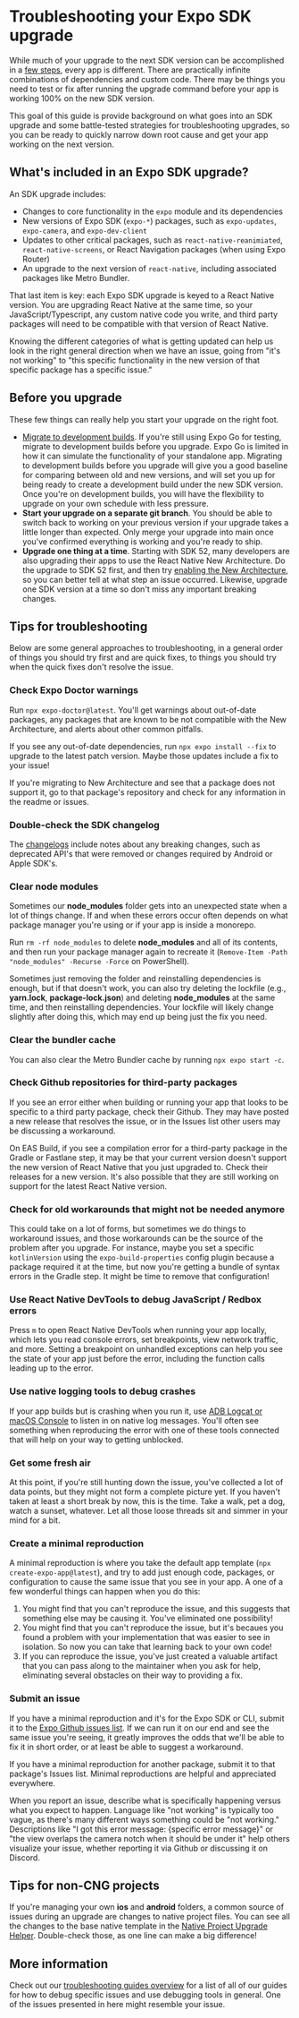 # Troubleshooting your Expo SDK upgrade

While much of your upgrade to the next SDK version can be accomplished in a [few steps](https://docs.expo.dev/workflow/upgrading-expo-sdk-walkthrough/), every app is different. There are practically infinite combinations of dependencies and custom code. There may be things you need to test or fix after running the upgrade command before your app is working 100% on the new SDK version.

This goal of this guide is provide background on what goes into an SDK upgrade and some battle-tested strategies for troubleshooting upgrades, so you can be ready to quickly narrow down root cause and get your app working on the next version.

## What's included in an Expo SDK upgrade?
An SDK upgrade includes:
- Changes to core functionality in the `expo` module and its dependencies
- New versions of Expo SDK (`expo-*`) packages, such as `expo-updates`, `expo-camera`, and `expo-dev-client`
- Updates to other critical packages, such as `react-native-reanimiated`, `react-native-screens`, or React Navigation packages (when using Expo Router)
- An upgrade to the next version of `react-native`, including associated packages like Metro Bundler.

That last item is key: each Expo SDK upgrade is keyed to a React Native version. You are upgrading React Native at the same time, so your JavaScript/Typescript, any custom native code you write, and third party packages will need to be compatible with that version of React Native.

Knowing the different categories of what is getting updated can help us look in the right general direction when we have an issue, going from "it's not working" to "this specific functionality in the new version of that specific package has a specific issue."

## Before you upgrade

These few things can really help you start your upgrade on the right foot.
- [Migrate to development builds](https://docs.expo.dev/develop/development-builds/introduction/). If you're still using Expo Go for testing, migrate to development builds before you upgrade. Expo Go is limited in how it can simulate the functionality of your standalone app. Migrating to development builds before you upgrade will give you a good baseline for comparing between old and new versions, and will set you up for being ready to create a development build under the new SDK version. Once you're on development builds, you will have the flexibility to upgrade on your own schedule with less pressure.
- **Start your upgrade on a separate git branch**. You should be able to switch back to working on your previous version if your upgrade takes a little longer than expected. Only merge your upgrade into main once you've confirmed everything is working and you're ready to ship.
- **Upgrade one thing at a time**. Starting with SDK 52, many developers are also upgrading their apps to use the React Native New Architecture. Do the upgrade to SDK 52 first, and then try [enabling the New Architecture](https://docs.expo.dev/guides/new-architecture/#enable-the-new-architecture-in-an-existing-project), so you can better tell at what step an issue occurred. Likewise, upgrade one SDK version at a time so don't miss any important breaking changes.

## Tips for troubleshooting

Below are some general approaches to troubleshooting, in a general order of things you should try first and are quick fixes, to things you should try when the quick fixes don't resolve the issue.

### Check Expo Doctor warnings
Run `npx expo-doctor@latest`. You'll get warnings about out-of-date packages, any packages that are known to be not compatible with the New Architecture, and alerts about other common pitfalls.

If you see any out-of-date dependencies, run `npx expo install --fix` to upgrade to the latest patch version. Maybe those updates include a fix to your issue!

If you're migrating to New Architecture and see that a package does not support it, go to that package's repository and check for any information in the readme or issues.

### Double-check the SDK changelog

The [changelogs](https://docs.expo.dev/workflow/upgrading-expo-sdk-walkthrough/#sdk-changelogs) include notes about any breaking changes, such as deprecated API's that were removed or changes required by Android or Apple SDK's.

### Clear node modules

Sometimes our **node_modules** folder gets into an unexpected state when a lot of things change. If and when these errors occur often depends on what package manager you're using or if your app is inside a monorepo.

Run `rm -rf node_modules` to delete **node_modules** and all of its contents, and then run your package manager again to recreate it (`Remove-Item -Path "node_modules" -Recurse -Force` on PowerShell).

Sometimes just removing the folder and reinstalling dependencies is enough, but if that doesn't work, you can also try deleting the lockfile (e.g., **yarn.lock**, **package-lock.json**) and deleting **node_modules** at the same time, and then reinstalling dependencies. Your lockfile will likely change slightly after doing this, which may end up being just the fix you need.

### Clear the bundler cache

You can also clear the Metro Bundler cache by running `npx expo start -c`.

### Check Github repositories for third-party packages

If you see an error either when building or running your app that looks to be specific to a third party package, check their Github. They may have posted a new release that resolves the issue, or in the Issues list other users may be discussing a workaround.

On EAS Build, if you see a compilation error for a third-party package in the Gradle or Fastlane step, it may be that your current version doesn't support the new version of React Native that you just upgraded to. Check their releases for a new version. It's also possible that they are still working on support for the latest React Native version.

### Check for old workarounds that might not be needed anymore

This could take on a lot of forms, but sometimes we do things to workaround issues, and those workarounds can be the source of the problem after you upgrade. For instance, maybe you set a specific `kotlinVersion` using the `expo-build-properties` config plugin because a package required it at the time, but now you're getting a bundle of syntax errors in the Gradle step. It might be time to remove that configuration!

### Use React Native DevTools to debug JavaScript / Redbox errors

Press `m` to open React Native DevTools when running your app locally, which lets you read console errors, set breakpoints, view network traffic, and more. Setting a breakpoint on unhandled exceptions can help you see the state of your app just before the error, including the function calls leading up to the error.

### Use native logging tools to debug crashes

If your app builds but is crashing when you run it, use [ADB Logcat or macOS Console](https://docs.expo.dev/debugging/runtime-issues/#production-errors) to listen in on native log messages. You'll often see something when reproducing the error with one of these tools connected that will help on your way to getting unblocked.

### Get some fresh air

At this point, if you're still hunting down the issue, you've collected a lot of data points, but they might not form a complete picture yet. If you haven't taken at least a short break by now, this is the time. Take a walk, pet a dog, watch a sunset, whatever. Let all those loose threads sit and simmer in your mind for a bit.

### Create a minimal reproduction

A minimal reproduction is where you take the default app template (`npx create-expo-app@latest`), and try to add just enough code, packages, or configuration to cause the same issue that you see in your app. A one of a few wonderful things can happen when you do this:
1. You might find that you can't reproduce the issue, and this suggests that something else may be causing it. You've eliminated one possibility!
2. You might find that you can't reproduce the issue, but it's becaues you found a problem with your implementation that was easier to see in isolation. So now you can take that learning back to your own code!
3. If you can reproduce the issue, you've just created a valuable artifact that you can pass along to the maintainer when you ask for help, eliminating several obstacles on their way to providing a fix.

### Submit an issue

If you have a minimal reproduction and it's for the Expo SDK or CLI, submit it to the [Expo Github issues list](https://github.com/expo/expo/issues). If we can run it on our end and see the same issue you're seeing, it greatly improves the odds that we'll be able to fix it in short order, or at least be able to suggest a workaround.

If you have a minimal reproduction for another package, submit it to that package's Issues list. Minimal reproductions are helpful and appreciated everywhere.

When you report an issue, describe what is specifically happening versus what you expect to happen. Language like "not working" is typically too vague, as there's many different ways something could be "not working." Descriptions like "I got this error message: {specific error message}" or "the view overlaps the camera notch when it should be under it" help others visualize your issue, whether reporting it via Github or discussing it on Discord.

## Tips for non-CNG projects

If you're managing your own **ios** and **android** folders, a common source of issues during an upgrade are changes to native project files. You can see all the changes to the base native template in the [Native Project Upgrade Helper](https://docs.expo.dev/bare/upgrade). Double-check those, as one line can make a big difference!

## More information

Check out our [troubleshooting guides overview](https://docs.expo.dev/troubleshooting/overview/) for a list of all of our guides for how to debug specific issues and use debugging tools in general. One of the issues presented in here might resemble your issue.
